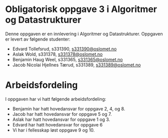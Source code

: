 # Obligatorisk oppgave 3 i Algoritmer og Datastrukturer

Denne oppgaven er en innlevering i Algoritmer og Datastrukturer. 
Oppgaven er levert av følgende studenter:
* Edvard Tollefsrud, s331390, s331390@oslomet.no
* Aslak Wold, s331378, s331378@oslomet.no
* Benjamin Haug Weel, s331365, s331365@oslomet.no
* Jacob Nicolai Hjellnes Tærud, s331389, s331389@oslomet.no

# Arbeidsfordeling

I oppgaven har vi hatt følgende arbeidsfordeling:
* Benjamin har hatt hovedansvar for oppgave 2, 4, og 8. 
* Jacob har hatt hovedansvar for oppgave 5 og 7. 
* Aslak har hatt hovedansvar for oppgave 1 og 3. 
* Edvard har hatt hovedansvar for oppgave 6
* Vi har i fellesskap løst oppgave 9 og 10. 

